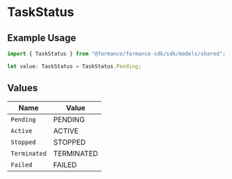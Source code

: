 # TaskStatus

## Example Usage

```typescript
import { TaskStatus } from "@formance/formance-sdk/sdk/models/shared";

let value: TaskStatus = TaskStatus.Pending;
```

## Values

| Name         | Value        |
| ------------ | ------------ |
| `Pending`    | PENDING      |
| `Active`     | ACTIVE       |
| `Stopped`    | STOPPED      |
| `Terminated` | TERMINATED   |
| `Failed`     | FAILED       |